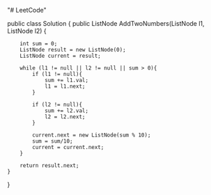 "# LeetCode" 

public class Solution {
    public ListNode AddTwoNumbers(ListNode l1, ListNode l2) {

        int sum = 0;
        ListNode result = new ListNode(0);
        ListNode current = result;

        while (l1 != null || l2 != null || sum > 0){
            if (l1 != null){
                sum += l1.val;
                l1 = l1.next;
            }

            if (l2 != null){
                sum += l2.val;
                l2 = l2.next;
            }

            current.next = new ListNode(sum % 10);
            sum = sum/10;
            current = current.next;
        }

        return result.next;
    }
}
